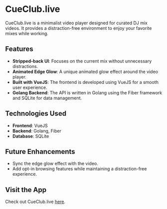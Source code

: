 # CueClub.live

CueClub.live is a minimalist video player designed for curated DJ mix videos. It provides a distraction-free environment to enjoy your favorite mixes while working.

## Features

- **Stripped-back UI**: Focuses on the current mix without unnecessary distractions.
- **Animated Edge Glow**: A unique animated glow effect around the video player.
- **Built with VueJS**: The frontend is developed using VueJS for a smooth user experience.
- **Golang Backend**: The API is written in Golang using the Fiber framework and SQLite for data management.

## Technologies Used

- **Frontend**: VueJS
- **Backend**: Golang, Fiber
- **Database**: SQLite

## Future Enhancements

- Sync the edge glow effect with the video.
- Add opt-in browsing features while maintaining a distraction-free experience.

## Visit the App

Check out CueClub.live [here](https://cueclub.live).

